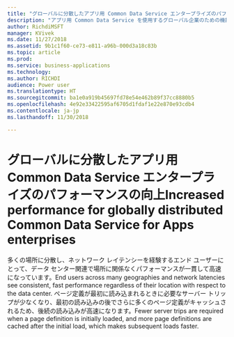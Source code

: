 ```yaml
---
title: "グローバルに分散したアプリ用 Common Data Service エンタープライズのパフォーマンスの向上"
description: "アプリ用 Common Data Service を使用するグローバル企業のための機能強化"
author: RichdiMSFT
manager: KVivek
ms.date: 11/27/2018
ms.assetid: 9b1c1f60-ce73-e811-a96b-000d3a18c83b
ms.topic: article
ms.prod: 
ms.service: business-applications
ms.technology: 
ms.author: RICHDI
audience: Power user
ms.translationtype: HT
ms.sourcegitcommit: ba1e0a919b45697fd78e54e462b89f37cc8880b5
ms.openlocfilehash: 4e92e33422595af6705d1fdaf1e22e870e93cdb4
ms.contentlocale: ja-jp
ms.lasthandoff: 11/30/2018

---
```

# <a name="increased-performance-for-globally-distributed-common-data-service-for-apps-enterprises"></a><span data-ttu-id="8cbf4-103">グローバルに分散したアプリ用 Common Data Service エンタープライズのパフォーマンスの向上</span><span class="sxs-lookup"><span data-stu-id="8cbf4-103">Increased performance for globally distributed Common Data Service for Apps enterprises</span></span>




<span data-ttu-id="8cbf4-104">多くの場所に分散し、ネットワーク レイテンシーを経験するエンド ユーザーにとって、データ センター関連で場所に関係なくパフォーマンスが一貫して高速になっています。</span><span class="sxs-lookup"><span data-stu-id="8cbf4-104">End users across many geographies and network latencies see consistent, fast performance regardless of their location with respect to the data center.</span></span> <span data-ttu-id="8cbf4-105">ページ定義が最初に読み込まれるときに必要なサーバー トリップが少なくなり、最初の読み込みの後でさらに多くのページ定義がキャッシュされるため、後続の読み込みが高速になります。</span><span class="sxs-lookup"><span data-stu-id="8cbf4-105">Fewer server trips are required when a page definition is initially loaded, and more page definitions are cached after the initial load, which makes subsequent loads faster.</span></span>
